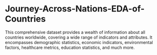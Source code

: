 # Journey-Across-Nations-EDA-of-Countries
This comprehensive dataset provides a wealth of information about all countries worldwide, covering a wide range of indicators and attributes. It encompasses demographic statistics, economic indicators, environmental factors, healthcare metrics, education statistics, and much more.
